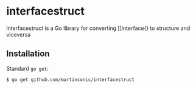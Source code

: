 # interfacestruct

interfacestruct is a Go library for converting []interface{} to structure and viceversa

## Installation

Standard `go get`:

```
$ go get github.com/martinconic/interfacestruct
```
